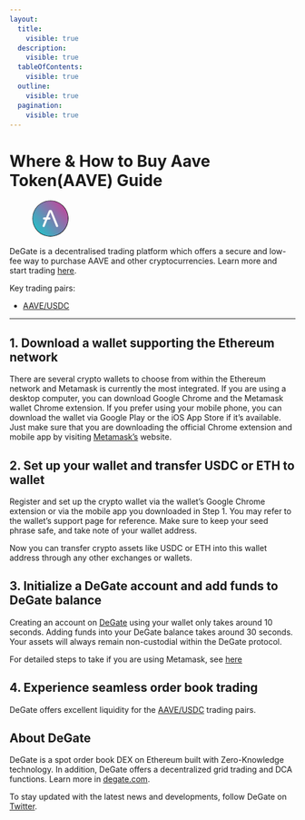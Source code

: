 ```yaml
---
layout:
  title:
    visible: true
  description:
    visible: true
  tableOfContents:
    visible: true
  outline:
    visible: true
  pagination:
    visible: true
---
```


# Where & How to Buy Aave Token(AAVE) Guide

<figure><img src="../.gitbook/assets/aave_0x7fc66500c84a76ad7e9c93437bfc5ac33e2ddae91695770988853.jpg" alt="AAVE" width="64" style="border-radius: 50%;"><figcaption></figcaption></figure>

DeGate is a decentralised trading platform which offers a secure and low-fee way to purchase AAVE and other cryptocurrencies. Learn more and start trading [here](https://app.degate.com/trade/USDC/0x7fc66500c84a76ad7e9c93437bfc5ac33e2ddae9?utm_source=howtobuy).&#x20;

Key trading pairs:

* [AAVE/USDC](https://app.degate.com/trade/USDC/0x7fc66500c84a76ad7e9c93437bfc5ac33e2ddae9?utm_source=howtobuy)

***

## 1. Download a wallet supporting the Ethereum network

There are several crypto wallets to choose from within the Ethereum network and Metamask is currently the most integrated. If you are using a desktop computer, you can download Google Chrome and the Metamask wallet Chrome extension. If you prefer using your mobile phone, you can download the wallet via Google Play or the iOS App Store if it’s available. Just make sure that you are downloading the official Chrome extension and mobile app by visiting [Metamask’s](https://metamask.io/) website.

## 2. Set up your wallet and transfer USDC or ETH to wallet

Register and set up the crypto wallet via the wallet’s Google Chrome extension or via the mobile app you downloaded in Step 1. You may refer to the wallet’s support page for reference. Make sure to keep your seed phrase safe, and take note of your wallet address.&#x20;

Now you can transfer crypto assets like USDC or ETH into this wallet address through any other exchanges or wallets.

## 3. Initialize a DeGate account and add funds to DeGate balance

Creating an account on [DeGate](https://app.degate.com/?utm_source=AAVE_howtobuy) using your wallet only takes around 10 seconds. Adding funds into your DeGate balance takes around 30 seconds. Your assets will always remain non-custodial within the DeGate protocol.

For detailed steps to take if you are using Metamask, see [here](https://docs.degate.com/v/product_en/main-features/wallet-connectivity/metamask)

## 4. Experience seamless order book trading

DeGate offers excellent liquidity for the [AAVE/USDC](https://app.degate.com/trade/USDC/0x7fc66500c84a76ad7e9c93437bfc5ac33e2ddae9?utm_source=howtobuy) trading pairs.&#x20;

## About DeGate

DeGate is a spot order book DEX on Ethereum built with Zero-Knowledge technology. In addition, DeGate offers a decentralized grid trading and DCA functions. Learn more in [degate.com](https://degate.com/?utm_source=AAVE_howtobuy).

To stay updated with the latest news and developments, follow DeGate on [Twitter](https://twitter.com/degatedex).
